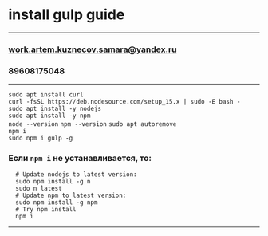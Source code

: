# install gulp guide
---

### work.artem.kuznecov.samara@yandex.ru
### 89608175048
---

  `sudo apt install curl`  
  `curl -fsSL https://deb.nodesource.com/setup_15.x | sudo -E bash -`  
  `sudo apt install -y nodejs`  
  `sudo apt install -y npm`  
  `node --version`
  `npm --version`
  `sudo apt autoremove`  
  `npm i`  
  `sudo npm i gulp -g`  

### Если `npm i` не устанавливается, то:
```
  # Update nodejs to latest version:
  sudo npm install -g n
  sudo n latest
  # Update npm to latest version:
  sudo npm install -g npm
  # Try npm install
  npm i
```
---
